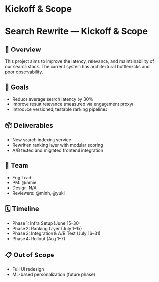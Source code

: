 # Kickoff & Scope

# Search Rewrite — Kickoff & Scope

## 🧭 Overview

This project aims to improve the latency, relevance, and maintainability of our search stack. The current system has architectural bottlenecks and poor observability.

## 🎯 Goals

* Reduce average search latency by 30%
* Improve result relevance (measured via engagement proxy)
* Introduce versioned, testable ranking pipelines

## 📦 Deliverables

* New search indexing service
* Rewritten ranking layer with modular scoring
* A/B tested and migrated frontend integration

## 👥 Team

* Eng Lead: 
* PM: @jamie
* Design: N/A
* Reviewers: @minh, @yuki

## 🗓 Timeline

* Phase 1: Infra Setup (June 15–30)
* Phase 2: Ranking Layer (July 1–15)
* Phase 3: Integration & A/B Test (July 16–31)
* Phase 4: Rollout (Aug 1–7)

## 📋 Out of Scope

* Full UI redesign
* ML-based personalization (future phase)
